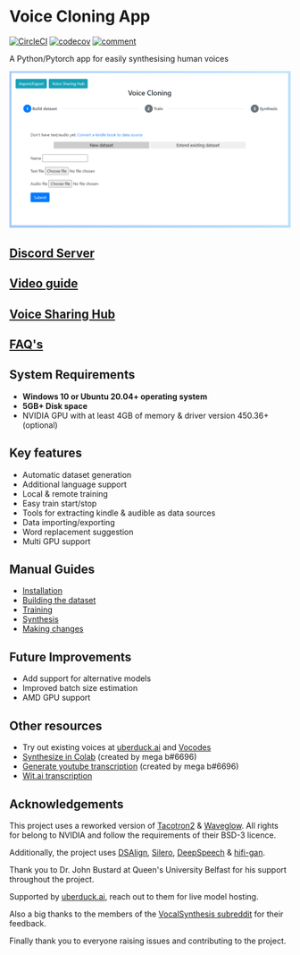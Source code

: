 # Voice Cloning App
[![CircleCI](https://circleci.com/gh/BenAAndrew/Voice-Cloning-App.svg?style=svg)](https://circleci.com/gh/BenAAndrew/Voice-Cloning-App)
[![codecov](https://codecov.io/gh/BenAAndrew/Voice-Cloning-App/branch/main/graph/badge.svg?token=WC0LLZO3Z5)](https://codecov.io/gh/BenAAndrew/Voice-Cloning-App)
[![comment](https://circleci.com/api/v1.1/project/github/BenAAndrew/Voice-Cloning-App/latest/artifacts/0/tmp/badges/comment.svg?style=svg)](https://circleci.com/gh/BenAAndrew/Voice-Cloning-App)

A Python/Pytorch app for easily synthesising human voices

![Preview](preview.png "Preview")

## [Discord Server](https://discord.gg/wQd7zKCWxT)

## [Video guide](https://www.youtube.com/playlist?list=PLk5I7EvFL13GjBIDorh5yE1SaPGRG-i2l)

## [Voice Sharing Hub](https://voice-sharing-hub.herokuapp.com/)

## [FAQ's](faqs.md)

## System Requirements
- **Windows 10 or Ubuntu 20.04+ operating system**
- **5GB+ Disk space**
- NVIDIA GPU with at least 4GB of memory & driver version 450.36+ (optional)

## Key features
- Automatic dataset generation
- Additional language support
- Local & remote training
- Easy train start/stop
- Tools for extracting kindle & audible as data sources
- Data importing/exporting
- Word replacement suggestion
- Multi GPU support

## Manual Guides
- [Installation](install.md)
- [Building the dataset](dataset/dataset.md)
- [Training](training/training.md)
- [Synthesis](synthesis/synthesis.md)
- [Making changes](maintenance.md)

## Future Improvements
- Add support for alternative models
- Improved batch size estimation
- AMD GPU support

## Other resources
- Try out existing voices at [uberduck.ai](https://uberduck.ai/) and [Vocodes](https://vo.codes/)
- [Synthesize in Colab](https://colab.research.google.com/drive/18IJZZDW1NO7KOslg_WMOCrMeiqz9jOYF?usp=sharing) (created by mega b#6696)
- [Generate youtube transcription](https://colab.research.google.com/drive/1KfAJig2jekpjJ5QS8Lpjy8sTd8w_ZuFv?usp=sharing) (created by mega b#6696)
- [Wit.ai transcription](https://colab.research.google.com/drive/1i5hJRZVc0S-tgt5XM8kSoTu2nHBPOPrF#scrollTo=dk689PtThOjn)

## Acknowledgements
This project uses a reworked version of [Tacotron2](https://github.com/NVIDIA/tacotron2) & [Waveglow](https://github.com/NVIDIA/waveglow). All rights for belong to NVIDIA and follow the requirements of their BSD-3 licence.

Additionally, the project uses [DSAlign](https://github.com/mozilla/DSAlign), [Silero](https://github.com/snakers4/silero-models), [DeepSpeech](https://github.com/mozilla/DeepSpeech) & [hifi-gan](https://github.com/jik876/hifi-gan).

Thank you to Dr. John Bustard at Queen's University Belfast for his support throughout the project.

Supported by [uberduck.ai](https://uberduck.ai/), reach out to them for live model hosting.

Also a big thanks to the members of the [VocalSynthesis subreddit](https://www.reddit.com/r/VocalSynthesis/) for their feedback.

Finally thank you to everyone raising issues and contributing to the project.
